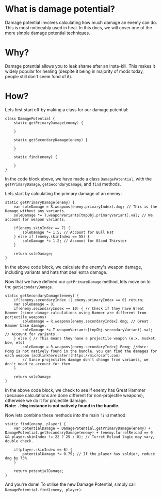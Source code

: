 # What is damage potential?
Damage potential involves calculating how much damage an enemy can do. This is most noticeably used in heal.
In this docs, we will cover one of the more simple damage potential techniques.

# Why?
Damage potential allows you to leak shame after an insta-kill. This makes it widely popular for healing (despite it being in majority of mods today, people still don't seem fond of it).

# How?
Lets first start off by making a class for our damage potential:
```
class DamagePotential {
    static getPrimaryDamage(enemy) {

    }

    static getSecondaryDamage(enemy) {

    }

    static find(enemy) {

    }
}
```

In the code block above, we have made a class `DamagePotential`, with the `getPrimaryDamage`, `getSecondaryDamage`, and `find` methods.

Lets start by calculating the primary damage of an enemy:
```
static getPrimaryDamage(enemy) {
    var soleDamage = R.weapons[enemy.primaryIndex].dmg; // This is the Damage without any variants.
    soleDamage *= T.weaponVariants[tmpObj.primaryVariant].val; // We account for weapon variants.

    if(enemy.skinIndex == 7) {
        soleDamage *= 1.5; // Account for Bull Hat
    } else if (enemy.skinIndex == 55) {
        soleDamage *= 1.2; // Account for Blood Thirster
    }

    return soleDamage;
}
```
In the above code block, we calculate the enemy's weapon damage, including variants and hats that deal extra damage.

Now that we have defined our `getPrimaryDamage` method, lets move on to the `getSecondaryDamage`.
```
static getSecondaryDamage(enemy) {
    if(!enemy.secondaryIndex || enemy.primaryIndex == 0) return;
    var soleDamage = 0;
    if(enemy.secondaryIndex == 10) { // Check if they have Great Hammer (since damage calculations using Hammer are different from porjectile weapons)
        soleDamage = R.weapons[enemy.secondaryIndex].dmg; // Great Hammer base damage.
        soleDamage *= T.weaponVariants[tmpObj.secondaryVariant].val; // Account for variants.
    } else { // This means they have a projectile weapon (e.x. musket, bow, etc)
        soleDamage = R.weapons[enemy.secondaryIndex].Pdmg; //Note: Pdmg is not natively found in the bundle, you can find the damages for each weapon [addlinkherelater](https://microsoft.com)
        // Since projectiles damage don't change from variants, we don't need to account for them
    }

    return soleDamage
}
```
In the above code block, we check to see if enemy has Great Hammer (because calculations are done different for non-projectile weapons), otherwise we do it for projectile damage.
<br>**Note: `.Pdmg` instance is not natively found in the bundle.**

Now lets combine these methods into the main `find` method:
```
static find(enemy, player) {
    var potentialDamage = DamagePotential.getPrimaryDamage(enemy) + DamagePotential.getSecondaryDamage(enemy) + (enemy.turretReload == 0 && player.skinIndex != 22 ? 25 : 0); // Turret Reload logic may vary, double check.

    if(player.skinIndex == 6) {
        potentialDamage *= 0.75; // If the player has soldier, reduce dmg by 75%.
    }

    return potentialDamage;
}
```

And you're done! To utilise the new Damage Potential, simply call `DamagePotential.find(enemy, player)`.
